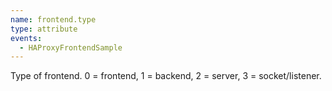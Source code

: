 ```yaml
---
name: frontend.type
type: attribute
events:
  - HAProxyFrontendSample
---
```


Type of frontend. 0 = frontend, 1 = backend, 2 = server, 3 = socket/listener.
